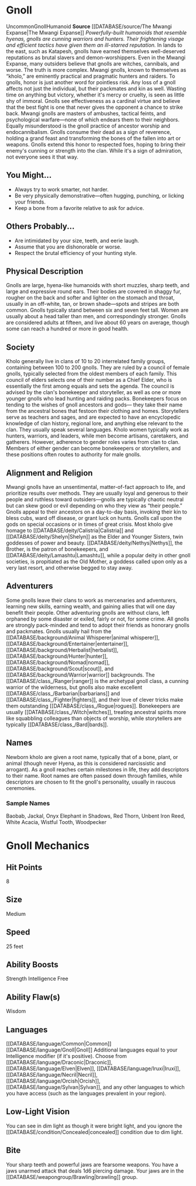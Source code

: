 ﻿---
ability:
- Strength
- Intelligence
- Free
ability_boost:
- Strength
- Intelligence
- Free
ability_flaw:
- Wisdom
hp: '8'
id: '44'
land_speed: '25'
language:
- '[[DATABASE/language/Common|Common]]'
- '[[DATABASE/language/Gnoll|Gnoll]]'
max_speed: '25'
name: Gnoll
rarity: Uncommon
size: Medium
source: '[[DATABASE/source/The Mwangi Expanse|The Mwangi Expanse]]'
speed:
- 25 feet
trait:
- '[[DATABASE/trait/Gnoll|Gnoll]]'
- '[[DATABASE/trait/Humanoid|Humanoid]]'
- '[[DATABASE/trait/Uncommon|Uncommon]]'
type: Ancestry
vision: Low-Light Vision

---
# Gnoll

<span class="trait-uncommon item-trait">Uncommon</span><span class="item-trait">Gnoll</span><span class="item-trait">Humanoid</span>
**Source** [[DATABASE/source/The Mwangi Expanse|The Mwangi Expanse]] 
_Powerfully-built humanoids that resemble hyenas, gnolls are cunning warriors and hunters. Their frightening visage and efficient tactics have given them an ill-starred reputation._
In lands to the east, such as Katapesh, gnolls have earned themselves well-deserved reputations as brutal slavers and demon-worshippers. Even in the Mwangi Expanse, many outsiders believe that gnolls are witches, cannibals, and worse. The truth is more complex.
 Mwangi gnolls, known to themselves as “kholo,” are eminently practical and pragmatic hunters and raiders. To gnolls, honor is just another word for pointless risk. Any loss of a gnoll affects not just the individual, but their packmates and kin as well. Wasting time on anything but victory, whether it's mercy or cruelty, is seen as little shy of immoral. Gnolls see effectiveness as a cardinal virtue and believe that the best fight is one that never gives the opponent a chance to strike back. Mwangi gnolls are masters of ambushes, tactical feints, and psychological warfare—none of which endears them to their neighbors.
 Equally misunderstood is the gnoll practice of ancestor worship and endocannibalism. Gnolls consume their dead as a sign of reverence, holding a grand feast and transforming the bones of the fallen into art or weapons. Gnolls extend this honor to respected foes, hoping to bring their enemy's cunning or strength into the clan. While it's a sign of admiration, not everyone sees it that way.

## You Might...

* Always try to work smarter, not harder.
* Be very physically demonstrative—often hugging, punching, or licking your friends.
* Keep a bone from a favorite relative to ask for advice.

## Others Probably...

* Are intimidated by your size, teeth, and eerie laugh.
* Assume that you are dishonorable or worse.
* Respect the brutal efficiency of your hunting style.

## Physical Description

Gnolls are large, hyena-like humanoids with short muzzles, sharp teeth, and large and expressive round ears. Their bodies are covered in shaggy fur, rougher on the back and softer and lighter on the stomach and throat, usually in an off-white, tan, or brown shade—spots and stripes are both common. Gnolls typically stand between six and seven feet tall. Women are usually about a head taller than men, and correspondingly stronger. Gnolls are considered adults at fifteen, and live about 60 years on average, though some can reach a hundred or more in good health.

## Society

Kholo generally live in clans of 10 to 20 interrelated family groups, containing between 100 to 200 gnolls. They are ruled by a council of female gnolls, typically selected from the oldest members of each family. This council of elders selects one of their number as a Chief Elder, who is essentially the first among equals and sets the agenda. The council is advised by the clan's bonekeeper and storyteller, as well as one or more younger gnolls who lead hunting and raiding packs.
 Bonekeepers focus on tending to the wishes of gnoll ancestors and gods— they take their name from the ancestral bones that festoon their clothing and homes. Storytellers serve as teachers and sages, and are expected to have an encyclopedic knowledge of clan history, regional lore, and anything else relevant to the clan. They usually speak several languages.
 Kholo women typically work as hunters, warriors, and leaders, while men become artisans, caretakers, and gatherers. However, adherence to gender roles varies from clan to clan. Members of either gender can become bonekeepers or storytellers, and these positions often routes to authority for male gnolls.

## Alignment and Religion

Mwangi gnolls have an unsentimental, matter-of-fact approach to life, and prioritize results over methods. They are usually loyal and generous to their people and ruthless toward outsiders—gnolls are typically chaotic neutral but can skew good or evil depending on who they view as “their people.”
 Gnolls appeal to their ancestors on a day-to-day basis, invoking their kin to bless cubs, ward off disease, or grant luck on hunts. Gnolls call upon the gods on special occasions or in times of great crisis. Most kholo give homage to [[DATABASE/deity/Calistria|Calistria]] and [[DATABASE/deity/Shelyn|Shelyn]] as the Elder and Younger Sisters, twin goddesses of power and beauty. [[DATABASE/deity/Nethys|Nethys]], the Brother, is the patron of bonekeepers, and [[DATABASE/deity/Lamashtu|Lamashtu]], while a popular deity in other gnoll societies, is propitiated as the Old Mother, a goddess called upon only as a very last resort, and otherwise begged to stay away.

## Adventurers

Some gnolls leave their clans to work as mercenaries and adventurers, learning new skills, earning wealth, and gaining allies that will one day benefit their people. Other adventuring gnolls are without clans, left orphaned by some disaster or exiled, fairly or not, for some crime. All gnolls are strongly pack-minded and tend to adopt their friends as honorary gnolls and packmates.
 Gnolls usually hail from the [[DATABASE/background/Animal Whisperer|animal whisperer]], [[DATABASE/background/Entertainer|entertainer]], [[DATABASE/background/Herbalist|herbalist]], [[DATABASE/background/Hunter|hunter]], [[DATABASE/background/Nomad|nomad]], [[DATABASE/background/Scout|scout]], and [[DATABASE/background/Warrior|warrior]] backgrounds. The [[DATABASE/class_/Ranger|ranger]] is the archetypal gnoll class, a cunning warrior of the wilderness, but gnolls also make excellent [[DATABASE/class_/Barbarian|barbarians]] and [[DATABASE/class_/Fighter|fighters]], and their love of clever tricks make them outstanding [[DATABASE/class_/Rogue|rogues]]. Bonekeepers are usually [[DATABASE/class_/Witch|witches]], treating ancestral spirits more like squabbling colleagues than objects of worship, while storytellers are typically [[DATABASE/class_/Bard|bards]].

## Names

Newborn kholo are given a root name, typically that of a bone, plant, or animal (though never Hyena, as this is considered narcissistic and arrogant). As a gnoll reaches certain milestones in life, they add descriptors to their name. Root names are often passed down through families, while descriptors are chosen to fit the gnoll's personality, usually in raucous ceremonies.

### Sample Names

Baobab, Jackal, Onyx Elephant in Shadows, Red Thorn, Unbent Iron Reed, White Acacia, Wistful Tooth, Woodpecker

# Gnoll Mechanics

## Hit Points

8

## Size

Medium

## Speed

25 feet

## Ability Boosts

Strength
Intelligence
Free

## Ability Flaw(s)

Wisdom

## Languages

[[DATABASE/language/Common|Common]]
[[DATABASE/language/Gnoll|Gnoll]]
Additional languages equal to your Intelligence modifier (if it's positive). Choose from [[DATABASE/language/Draconic|Draconic]], [[DATABASE/language/Elven|Elven]], [[DATABASE/language/Iruxi|Iruxi]], [[DATABASE/language/Necril|Necril]], [[DATABASE/language/Orcish|Orcish]], [[DATABASE/language/Sylvan|Sylvan]], and any other languages to which you have access (such as the languages prevalent in your region).

## Low-Light Vision

You can see in dim light as though it were bright light, and you ignore the [[DATABASE/condition/Concealed|concealed]] condition due to dim light.

## Bite

Your sharp teeth and powerful jaws are fearsome weapons. You have a jaws unarmed attack that deals 1d6 piercing damage. Your jaws are in the [[DATABASE/weapongroup/Brawling|brawling]] group.